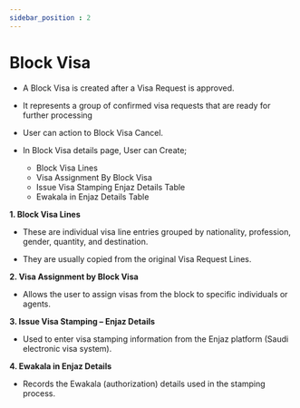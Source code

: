 ```yaml
---
sidebar_position : 2
---
```


# Block Visa

  - A Block Visa is created after a Visa Request is approved.

  - It represents a group of confirmed visa requests that are ready for further processing

  - User can action to Block Visa Cancel.

  - In Block Visa details page, User can Create;

    - Block Visa Lines
    - Visa Assignment By Block Visa
    - Issue Visa Stamping Enjaz Details Table
    - Ewakala in Enjaz Details Table

**1. Block Visa Lines**

  - These are individual visa line entries grouped by nationality, profession, gender, quantity, and destination.

  - They are usually copied from the original Visa Request Lines.

**2. Visa Assignment by Block Visa**

  - Allows the user to assign visas from the block to specific individuals or agents.

**3. Issue Visa Stamping – Enjaz Details**

  - Used to enter visa stamping information from the Enjaz platform (Saudi electronic visa system).

**4. Ewakala in Enjaz Details**

  - Records the Ewakala (authorization) details used in the stamping process.